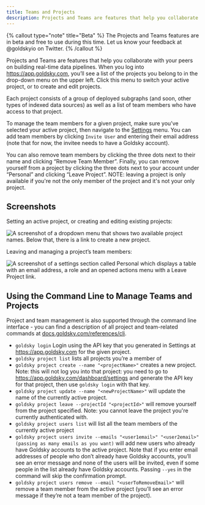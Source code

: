 ```yaml
---
title: Teams and Projects
description: Projects and Teams are features that help you collaborate with your peers on building real-time data pipelines.
---
```


{% callout type="note" title="Beta" %}
The Projects and Teams features are in beta and free to use during this time. Let us know your feedback at @goldskyio on Twitter.
{% /callout %}

Projects and Teams are features that help you collaborate with your peers on building real-time data pipelines. When you log into https://app.goldsky.com, you’ll see a list of the projects you belong to in the drop-down menu on the upper left. Click this menu to switch your active project, or to create and edit projects.

Each project consists of a group of deployed subgraphs (and soon, other types of indexed data sources) as well as a list of team members who have access to that project.

To manage the team members for a given project, make sure you’ve selected your active project, then navigate to the [Settings](https://app.goldsky.com/dashboard/settings) menu. You can add team members by clicking `Invite User` and entering their email address (note that for now, the invitee needs to have a Goldsky account).

You can also remove team members by clicking the three dots next to their name and clicking “Remove Team Member”. Finally, you can remove yourself from a project by clicking the three dots next to your account under “Personal” and clicking “Leave Project”. NOTE: leaving a project is only available if you're not the only member of the project and it's not your only project.

## Screenshots

Setting an active project, or creating and editing existing projects:

![A screenshot of a dropdown menu that shows two available project names. Below that, there is a link to create a new project.](/images/docs/teams-and-projects/project-dropdown.png)

Leaving and managing a project’s team members:

![A screenshot of a settings section called Personal which displays a table with an email address, a role and an opened actions menu with a Leave Project link.](/images/docs/teams-and-projects/settings.png)

## Using the Command Line to Manage Teams and Projects

Project and team management is also supported through the command line interface - you can find a description of all project and team-related commands at [docs.goldsky.com/references/cli](/references/cli#project).

- `goldsky login` Login using the API key that you generated in Settings at https://app.goldsky.com for the given project.
- `goldsky project list` lists all projects you’re a member of
- `goldsky project create --name "<projectName>"` creates a new project. Note: this will not log you into that project: you need to go to https://app.goldsky.com/dashboard/settings and generate the API key for that project, then use `goldsky login` with that key.
- `goldsky project update --name "<newProjectName>"` will update the name of the currently active project.
- `goldsky project leave --projectId "<projectId>"` will remove yourself from the project specified. Note: you cannot leave the project you're currently authenticated with.
- `goldsky project users list` will list all the team members of the currently active project
- `goldsky project users invite --emails "<user1email>" "<user2email>" (passing as many emails as you want)` will add new users who already have Goldsky accounts to the active project. Note that if you enter email addresses of people who don’t already have Goldsky accounts, you’ll see an error message and none of the users will be invited, even if some people in the list already have Goldsky accounts. Passing `--yes` in the command will skip the confirmation prompt.
- `goldsky project users remove --email "<userToRemoveEmail>"` will remove a team member from the active project (you’ll see an error message if they’re not a team member of the project).
